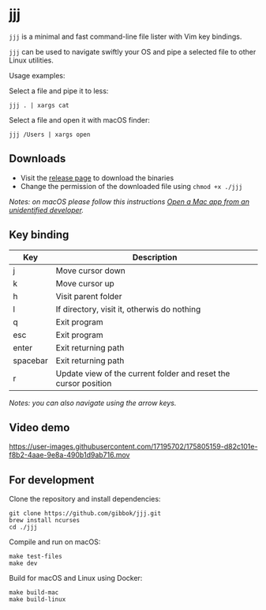 # jjj

`jjj` is a minimal and fast command-line file lister with Vim key bindings.

`jjj` can be used to navigate swiftly your OS and pipe a selected file to other Linux utilities.

Usage examples:

Select a file and pipe it to less:

```shell
jjj . | xargs cat
```

Select a file and open it with macOS finder:

```shell
jjj /Users | xargs open
```

## Downloads

- Visit the [release page](https://github.com/gibbok/jjj/releases) to download the binaries
- Change the permission of the downloaded file using `chmod +x ./jjj`

*Notes: on macOS please follow this instructions [Open a Mac app from an unidentified developer](https://support.apple.com/guide/mac-help/open-a-mac-app-from-an-unidentified-developer-mh40616/mac).*

## Key binding

| Key      | Description                                                     |
| -------- | --------------------------------------------------------------- |
| j        | Move cursor down                                                |
| k        | Move cursor up                                                  |
| h        | Visit parent folder                                             |
| l        | If directory, visit it, otherwis do nothing                     |
| q        | Exit program                                                    |
| esc      | Exit program                                                    |
| enter    | Exit returning path                                             |
| spacebar | Exit returning path                                             |
| r        | Update view of the current folder and reset the cursor position |

*Notes: you can also navigate using the arrow keys.*

## Video demo

https://user-images.githubusercontent.com/17195702/175805159-d82c101e-f8b2-4aae-9e8a-490b1d9ab716.mov

## For development

Clone the repository and install dependencies:

```shell
git clone https://github.com/gibbok/jjj.git
brew install ncurses
cd ./jjj
```

Compile and run on macOS:

```shell
make test-files
make dev 
```

Build for macOS and Linux using Docker:

```shell
make build-mac
make build-linux
```
